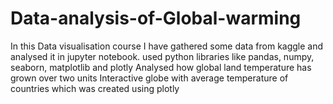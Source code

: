 # Data-analysis-of-Global-warming
In this Data visualisation course I have gathered some data from kaggle and analysed it in jupyter notebook.
used python libraries like pandas, numpy, seaborn, matplotlib and plotly
Analysed how global land temperature has grown over two units
Interactive globe with average temperature of countries which  was created using plotly

